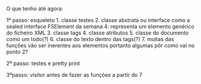 O que tenho até agora:

1º passo: esqueleto
	1. classe testes
	2. classe abstrata ou interface como a sealed interface FSElement da semana 4: representa um elemento genérico do ficheiro XML
	3. classe tags
	4. classe atributos
	5. classe do documento como um todo(?) 
	6. classe do texto dentro das tags(?)
	7. muitas das funções vão ser inerentes aos elementos portanto algumas pôr como val no ponto 2?

2º passo: testes e pretty print

3ºpasso: visitor antes de fazer as funções a partir do 7
